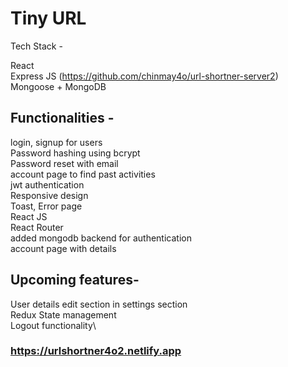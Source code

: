 # Tiny URL
Tech Stack -

React\
Express JS (https://github.com/chinmay4o/url-shortner-server2) \
Mongoose + MongoDB


## Functionalities -
login, signup for users\
Password hashing using bcrypt\
Password reset with email\
account page to find past activities\
jwt authentication\
Responsive design\
Toast, Error page\
React JS \
React Router\
added mongodb backend for authentication\
account page with details

## Upcoming features-

User details edit section in settings section\
Redux State management\
Logout functionality\
### https://urlshortner4o2.netlify.app
